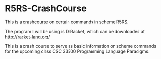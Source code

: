 # R5RS-CrashCourse
This is a crashcourse on certain commands in scheme R5RS.

The program I will be using is DrRacket, which can be downloaded at http://racket-lang.org/

This is a crash course to serve as basic information on scheme commands for the upcoming class CSC 33500 Programming Language Paradigms.
